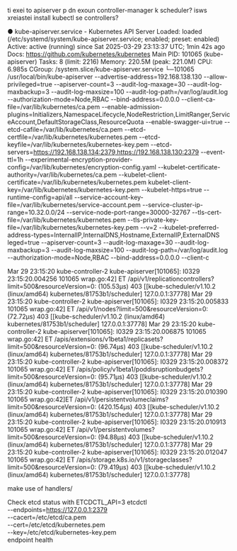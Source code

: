 ti exei to apiserver p dn exoun controller-manager k scheduler?
isws xreiastei install kubectl se controllers?

  ● kube-apiserver.service - Kubernetes API Server
     Loaded: loaded (/etc/systemd/system/kube-apiserver.service; enabled; preset: enabled)
     Active: active (running) since Sat 2025-03-29 23:13:37 UTC; 1min 42s ago
       Docs: https://github.com/kubernetes/kubernetes
   Main PID: 101065 (kube-apiserver)
      Tasks: 8 (limit: 2216)
     Memory: 220.5M (peak: 221.0M)
        CPU: 6.985s
     CGroup: /system.slice/kube-apiserver.service
             └─101065 /usr/local/bin/kube-apiserver --advertise-address=192.168.138.130 --allow-privileged=true --apiserver-count=3 --audit-log-maxage=30 --audit-log-maxbackup=3 --audit-log-maxsize=100 --audit-log-path=/var/log/audit.log --authorization-mode=Node,RBAC --bind-address=0.0.0.0 --client-ca-file=/var/lib/kubernetes/ca.pem --enable-admission-plugins=Initializers,NamespaceLifecycle,NodeRestriction,LimitRanger,ServiceAccount,DefaultStorageClass,ResourceQuota --enable-swagger-ui=true --etcd-cafile=/var/lib/kubernetes/ca.pem --etcd-certfile=/var/lib/kubernetes/kubernetes.pem --etcd-keyfile=/var/lib/kubernetes/kubernetes-key.pem --etcd-servers=https://192.168.138.134:2379,https://192.168.138.130:2379 --event-ttl=1h --experimental-encryption-provider-config=/var/lib/kubernetes/encryption-config.yaml --kubelet-certificate-authority=/var/lib/kubernetes/ca.pem --kubelet-client-certificate=/var/lib/kubernetes/kubernetes.pem kubelet-client-key=/var/lib/kubernetes/kubernetes-key.pem --kubelet-https=true --runtime-config=api/all --service-account-key-file=/var/lib/kubernetes/service-account.pem --service-cluster-ip-range=10.32.0.0/24 --service-node-port-range=30000-32767 --tls-cert-file=/var/lib/kubernetes/kubernetes.pem --tls-private-key-file=/var/lib/kubernetes/kubernetes-key.pem --v=2 --kubelet-preferred-address-types=InternalIP,InternalDNS,Hostname,ExternalIP,ExternalDNS
             leged=true --apiserver-count=3 --audit-log-maxage=30 --audit-log-maxbackup=3 --audit-log-maxsize=100 --audit-log-path=/var/log/audit.log --authorization-mode=Node,RBAC --bind-address=0.0.0.0 --client-c

Mar 29 23:15:20 kube-controller-2 kube-apiserver[101065]: I0329 23:15:20.004256  101065 wrap.go:42] ET /api/v1/replicationcontrollers?limit=500&resourceVersion=0: (105.53µs) 403 [[kube-scheduler/v1.10.2 (linux/amd64) kubernetes/81753b1/scheduler] 127.0.0.1:37778]
Mar 29 23:15:20 kube-controller-2 kube-apiserver[101065]: I0329 23:15:20.005833  101065 wrap.go:42] ET /api/v1/nodes?limit=500&resourceVersion=0: (72.72µs) 403 [[kube-scheduler/v1.10.2 (linux/amd64) kubernetes/81753b1/scheduler] 127.0.0.1:37778]
Mar 29 23:15:20 kube-controller-2 kube-apiserver[101065]: I0329 23:15:20.006875  101065 wrap.go:42] ET /apis/extensions/v1beta1/replicasets?limit=500&resourceVersion=0: (96.74µs) 403 [[kube-scheduler/v1.10.2 (linux/amd64) kubernetes/81753b1/scheduler] 127.0.0.1:37778]
Mar 29 23:15:20 kube-controller-2 kube-apiserver[101065]: I0329 23:15:20.008372  101065 wrap.go:42] ET /apis/policy/v1beta1/poddisruptionbudgets?limit=500&resourceVersion=0: (95.71µs) 403 [[kube-scheduler/v1.10.2 (linux/amd64) kubernetes/81753b1/scheduler] 127.0.0.1:37778]
Mar 29 23:15:20 kube-controller-2 kube-apiserver[101065]: I0329 23:15:20.010390  101065 wrap.go:42]ET /api/v1/persistentvolumeclaims?limit=500&resourceVersion=0: (420.154µs) 403 [[kube-scheduler/v1.10.2 (linux/amd64) kubernetes/81753b1/scheduler] 127.0.0.1:37778]
Mar 29 23:15:20 kube-controller-2 kube-apiserver[101065]: I0329 23:15:20.010913  101065 wrap.go:42] ET /api/v1/persistentvolumes?limit=500&resourceVersion=0: (94.88µs) 403 [[kube-scheduler/v1.10.2 (linux/amd64) kubernetes/81753b1/scheduler] 127.0.0.1:37778]
Mar 29 23:15:20 kube-controller-2 kube-apiserver[101065]: I0329 23:15:20.012047  101065 wrap.go:42] ET /apis/storage.k8s.io/v1/storageclasses?limit=500&resourceVersion=0: (79.419µs) 403 [[kube-scheduler/v1.10.2 (linux/amd64) kubernetes/81753b1/scheduler] 127.0.0.1:37778]

make use of handlers/

Check etcd status with
ETCDCTL_API=3 etcdctl \
  --endpoints=https://127.0.0.1:2379 \
  --cacert=/etc/etcd/ca.pem \
  --cert=/etc/etcd/kubernetes.pem \
  --key=/etc/etcd/kubernetes-key.pem \
  endpoint health

